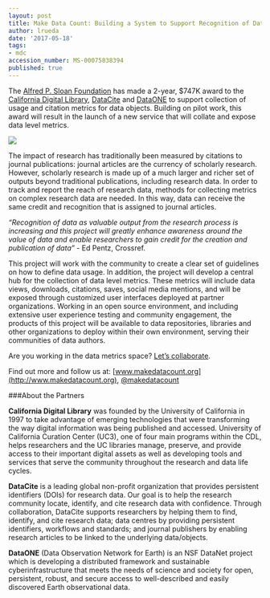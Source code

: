 ```yaml
---
layout: post
title: Make Data Count: Building a System to Support Recognition of Data as a First Class Research Output
author: lrueda
date: '2017-05-18'
tags:
- mdc
accession_number: MS-00075838394
published: true
---
```


The [Alfred P. Sloan Foundation](https://sloan.org/) has made a 2-year, $747K award to the [California Digital Library](http://www.cdlib.org/), [DataCite](https://www.datacite.org/) and [DataONE](https://www.dataone.org/) to support collection of usage and citation metrics for data objects. Building on pilot work, this award will result in the launch of a new service that will collate and expose data level metrics.

![](/images/2017/05/mdc.png)

The impact of research has traditionally been measured by citations to journal publications: journal articles are the currency of scholarly research.  However, scholarly research is made up of a much larger and richer set of outputs beyond traditional publications, including research data. In order to track and report the reach of research data, methods for collecting metrics on complex research data are needed.  In this way, data can receive the same credit and recognition that is assigned to journal articles.
 
*“Recognition of data as valuable output from the research process is increasing and this project will greatly enhance awareness around the value of data and enable researchers to gain credit for the creation and publication of data”* - Ed Pentz, Crossref.

This project will work with the community to create a clear set of guidelines on how to define data usage. In addition, the project will develop a central hub for the collection of data level metrics. These metrics will include data views, downloads, citations, saves, social media mentions, and will be exposed through customized user interfaces deployed at partner organizations. Working in an open source environment, and including extensive user experience testing and community engagement, the products of this project will be available to data repositories, libraries and other organizations to deploy within their own environment, serving their communities of data authors.

Are you working in the data metrics space? [Let’s collaborate](https://goo.gl/forms/ZDReN2HlFZBXIWfa2).

Find out more and follow us at: [www.makedatacount.org](http://www.makedatacount.org), [@makedatacount](http://twitter.com/makedatacount)

###About the Partners

**California Digital Library** was founded by the University of California in 1997 to take advantage of emerging technologies that were transforming the way digital information was being published and accessed. University of California Curation Center (UC3), one of four main programs within the CDL, helps researchers and the UC libraries manage, preserve, and provide access to their important digital assets as well as developing tools and services that serve the community throughout the research and data life cycles.

**DataCite** is a leading global non-profit organization that provides persistent identifiers (DOIs) for research data. Our goal is to help the research community locate, identify, and cite research data with confidence. Through collaboration, DataCite supports researchers by helping them to find, identify, and cite research data; data centres by providing persistent identifiers, workflows and standards; and journal publishers by enabling research articles to be linked to the underlying data/objects. 

**DataONE** (Data Observation Network for Earth) is an NSF DataNet project which is developing a distributed framework and sustainable cyberinfrastructure that meets the needs of science and society for open, persistent, robust, and secure access to well-described and easily discovered Earth observational data.


